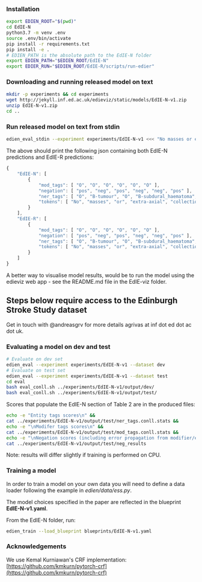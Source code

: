 ### Installation

```bash
export EDIEN_ROOT="$(pwd)"
cd EdIE-N
python3.7 -m venv .env
source .env/bin/activate
pip install -r requirements.txt
pip install -e .
# EDIEN_PATH is the absolute path to the EdIE-N folder
export EDIEN_PATH="$EDIEN_ROOT/EdIE-N"
export EDIER_RUN="$EDIEN_ROOT/EdIE-R/scripts/run-edier"
```


### Downloading and running released model on text

```bash
mkdir -p experiments && cd experiments
wget http://jekyll.inf.ed.ac.uk/edieviz/static/models/EdIE-N-v1.zip
unzip EdIE-N-v1.zip
cd ..
```


### Run released model on text from stdin

```bash
edien_eval_stdin --experiment experiments/EdIE-N-v1 <<< "No masses or extra-axial collections."
```

The above should print the following json containing both EdIE-N predictions and EdIE-R predictions:

```js
{
    "EdIE-N": [
        {
            "mod_tags": [ "O", "O", "O", "O", "O", "O" ],
            "negation": [ "pos", "neg", "pos", "neg", "neg", "pos" ],
            "ner_tags": [ "O", "B-tumour", "O", "B-subdural_haematoma", "I-subdural_haematoma", "O" ],
            "tokens": [ "No", "masses", "or", "extra-axial", "collections", "." ]
        }
    ],
    "EdIE-R": [
        {
            "mod_tags": [ "O", "O", "O", "O", "O", "O" ],
            "negation": [ "pos", "neg", "pos", "neg", "neg", "pos" ],
            "ner_tags": [ "O", "B-tumour", "O", "B-subdural_haematoma", "I-subdural_haematoma", "O" ],
            "tokens": [ "No", "masses", "or", "extra-axial", "collections", "." ]
        }
    ]
}
```

A better way to visualise model results, would be to run the model using the edieviz web app - see the README.md file in the EdIE-viz folder.


## Steps below require access to the Edinburgh Stroke Study dataset

Get in touch with @andreasgrv for more details agrivas at inf dot ed dot ac dot uk.


### Evaluating a model on dev and test
```bash
# Evaluate on dev set
edien_eval --experiment experiments/EdIE-N-v1 --dataset dev
# Evaluate on test set
edien_eval --experiment experiments/EdIE-N-v1 --dataset test
cd eval
bash eval_conll.sh ../experiments/EdIE-N-v1/output/dev/
bash eval_conll.sh ../experiments/EdIE-N-v1/output/test/
```

Scores that populate the EdIE-N section of Table 2 are in the produced files:
```bash
echo -e "Entity tags scores\n" &&
cat ../experiments/EdIE-N-v1/output/test/ner_tags.conll.stats &&
echo -e "\nModifer tags scores\n" &&
cat ../experiments/EdIE-N-v1/output/test/mod_tags.conll.stats &&
echo -e "\nNegation scores (including error propagation from modifier/entity tagging)\n" &&
cat ../experiments/EdIE-N-v1/output/test/neg_results
```

Note: results will differ slightly if training is performed on CPU.


### Training a model

In order to train a model on your own data you will need to define a data loader following the example in *edien/data/ess.py*.

The model choices specified in the paper are reflected in the blueprint **EdIE-N-v1.yaml**.

From the EdIE-N folder, run:

```bash
edien_train --load_blueprint blueprints/EdIE-N-v1.yaml
```


### Acknowledgements

We use Kemal Kurniawan's CRF implementation: [https://github.com/kmkurn/pytorch-crf](https://github.com/kmkurn/pytorch-crf)

